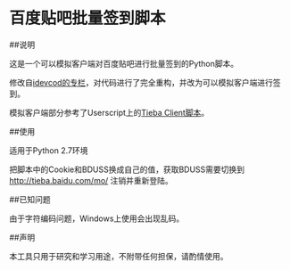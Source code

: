 百度贴吧批量签到脚本
=====================

##说明

这是一个可以模拟客户端对百度贴吧进行批量签到的Python脚本。

修改自[idevcod的专栏](http://blog.csdn.net/idevcod/article/details/11479897)，对代码进行了完全重构，并改为可以模拟客户端进行签到。

模拟客户端部分参考了Userscript上的[Tieba Client脚本](http://userscripts.org/scripts/review/177032)。


##使用

适用于Python 2.7环境

把脚本中的Cookie和BDUSS换成自己的值，获取BDUSS需要切换到 http://tieba.baidu.com/mo/ 注销并重新登陆。


##已知问题

由于字符编码问题，Windows上使用会出现乱码。

##声明

本工具只用于研究和学习用途，不附带任何担保，请酌情使用。


